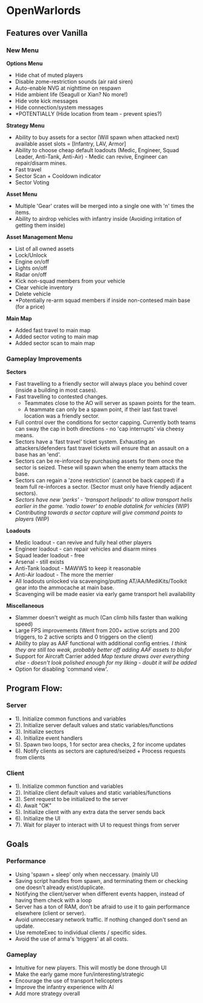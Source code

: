 # OpenWarlords

## Features over Vanilla

### New Menu

**Options Menu**
- Hide chat of muted players
- Disable zome-restriction sounds (air raid siren)
- Auto-enable NVG at nighttime on respawn
- Hide ambient life (Seagull or Xian? No more!)
- Hide vote kick messages
- Hide connection/system messages
- *POTENTIALLY (Hide location from team - prevent spies?)

**Strategy Menu**
- Ability to buy assets for a sector (Will spawn when attacked next) available asset slots = [Infantry, LAV, Armor]
- Ability to choose cheap default loadouts (Medic, Engineer, Squad Leader, Anti-Tank, Anti-Air) - Medic can revive, Engineer can repair/disarm mines.
- Fast travel
- Sector Scan + Cooldown indicator
- Sector Voting

**Asset Menu**
- Multiple 'Gear' crates will be merged into a single one with 'n' times the items. 
- Ability to airdrop vehicles with infantry inside (Avoiding irritation of getting them inside)

**Asset Management Menu**
- List of all owned assets
- Lock/Unlock
- Engine on/off
- Lights on/off
- Radar on/off
- Kick non-squad members from your vehicle
- Clear vehicle inventory
- Delete vehicle
- *Potentially re-arm squad members if inside non-contesed main base (for a price)

**Main Map**
- Added fast travel to main map
- Added sector voting to main map
- Added sector scan to main map

### Gameplay Improvements

**Sectors**
- Fast travelling to a friendly sector will always place you behind cover (inside a building in most cases).
- Fast travelling to contested changes.
  - Teammates close to the AO will server as spawn points for the team.
  - A teammate can only be a spawn point, if their last fast travel location was a friendly sector.
- Full control over the conditions for sector capping. Currently both teams can sway the cap in both directions - no 'cap interrupts' via cheesy means.
- Sectors have a 'fast travel' ticket system. Exhausting an attackers/defenders fast travel tickets will ensure that an assault on a base has an 'end'.
- Sectors can be re-inforced by purchasing assets for them once the sector is seized. These will spawn when the enemy team attacks the base.
- Sectors can regain a 'zone restriction' (cannot be back capped) if a team full re-inforces a sector. (Sector must only have friendly adjacent sectors).
- *Sectors have new 'perks' - 'transport helipads' to allow transport helis earlier in the game. 'radio tower' to enable datalink for vehicles* (WIP)
- *Contributing towards a sector capture will give command points to players* (WIP)

**Loadouts**
- Medic loadout - can revive and fully heal other players
- Engineer loadout - can repair vehicles and disarm mines
- Squad leader loadout - free
- Arsenal - still exists
- Anti-Tank loadout - MAWWS to keep it reasonable
- Anti-Air loadout - The more the merrier
- All loadouts unlocked via scavenging/putting AT/AA/MediKits/Toolkit gear into the ammocache at main base.
- Scavenging will be made easier via early game transport heli availability

**Miscellaneous**
- Slammer doesn't weight as much (Can climb hills faster than walking speed)
- Large FPS improvements (Went from 200+ active scripts and 200 triggers, to 2 active scripts and 0 triggers on the client)
- Ability to play as AAF functional with additional config entries. *I think they are still too weak, probably better off adding AAF assets to blufor*
- Support for Aircraft Carrier added *Map texture draws over everything else - doesn't look polished enough for my liking - doubt it will be added*
- Option for disabling 'command view'.

## Program Flow:

### Server

- 1). Initialize common functions and variables
- 2). Initialize server default values and static variables/functions
- 3). Initialize sectors
- 4). Initialize event handlers
- 5). Spawn two loops, 1 for sector area checks, 2 for income updates
- 6). Notify clients as sectors are captured/seized + Process requests from clients


### Client

- 1). Initialize common function and variables
- 2). Initialize client default values and static variables/functions
- 3). Sent request to be initialized to the server
- 4). Await "OK"
- 5). Initialize client with any extra data the server sends back
- 6). Initialize the UI
- 7). Wait for player to interact with UI to request things from server

## Goals

### Performance
- Using 'spawn + sleep' only when neccessary. (mainly UI)
- Saving script handles from spawn, and terminating them or checking one doesn't already exist/duplicate.
- Notifying the client/server when different events happen, instead of having them check with a loop
- Server has a ton of RAM, don't be afraid to use it to gain performance elsewhere (client or server).
- Avoid unneccesary network traffic. If nothing changed don't send an update.
- Use remoteExec to individual clients / specific sides.
- Avoid the use of arma's 'triggers' at all costs.

### Gameplay
- Intuitive for new players. This will mostly be done through UI
- Make the early game more fun/interesting/strategic
- Encourage the use of transport helicopters
- Improve the infantry experience with AI
- Add more strategy overall
